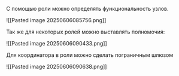 
С помощью роли можно определять функциональность узлов.

![[Pasted image 20250606085756.png]]

Так же для некоторых ролей можно выставлять полномочия:

![[Pasted image 20250606090433.png]]

Для координатора в роли можно сделать пограничным шлюзом

![[Pasted image 20250606090638.png]]



